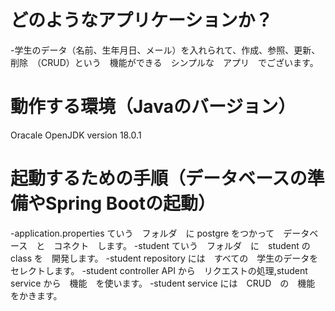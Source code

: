 
# どのようなアプリケーションか？

-学生のデータ（名前、生年月日、メール）を入れられて、作成、参照、更新、削除　（CRUD）という　機能ができる　シンプルな　アプリ　でございます。

# 動作する環境（Javaのバージョン）
Oracale OpenJDK version 18.0.1

# 起動するための手順（データベースの準備やSpring Bootの起動）
-application.properties ていう　フォルダ　に postgre をつかって　データベース　と　コネクト　します。
-student ていう　フォルダ　に　student の　class を　開発します。
-student repository には　すべての　学生のデータを　セレクトします。
-student controller API から　リクエストの処理,student service から　機能　を使います。
-student service には　CRUD　の　機能　をかきます。
